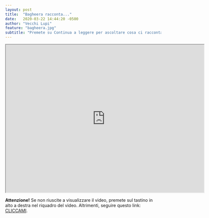 ```yaml
---
layout: post
title:  "Bagheera racconta..."
date:   2020-03-22 14:44:20 -0500
author: "Vecchi Lupi"
feature: "bagheera.jpg"
subtitle: "Premete su Continua a leggere per ascoltare cosa ci racconta Bagheera!"
---
```


<div align="center">
<iframe src="https://drive.google.com/file/d/1wYrgtKKoR0ddfwzscIFWNunDhyT_zsLK/preview" width="640" height="480"></iframe>
</div>
<p>
<b>Attenzione!</b> Se non riuscite a visualizzare il video, premete sul tastino in alto a destra nel riquadro del video. Altrimenti, seguire questo link: <a href="https://drive.google.com/file/d/1wYrgtKKoR0ddfwzscIFWNunDhyT_zsLK/preview" target="_blank">CLICCAMI</a>.</p>

[jekyll-docs]: https://jekyllrb.com/docs/home
[jekyll-gh]:   https://github.com/jekyll/jekyll
[jekyll-talk]: https://talk.jekyllrb.com/
